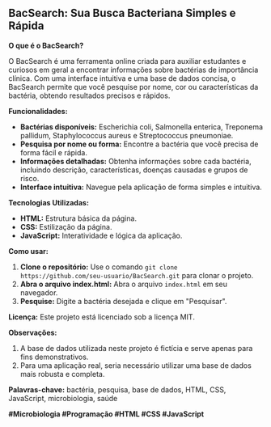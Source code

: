 ## BacSearch: Sua Busca Bacteriana Simples e Rápida

**O que é o BacSearch?**

O BacSearch é uma ferramenta online criada para auxiliar estudantes e curiosos em geral a encontrar informações sobre bactérias de importância clínica. Com uma interface intuitiva e uma base de dados concisa, o BacSearch permite que você pesquise por nome, cor ou características da bactéria, obtendo resultados precisos e rápidos.

**Funcionalidades:**
* **Bactérias disponíveis:** Escherichia coli, Salmonella enterica, Treponema pallidum, Staphylococcus aureus e Streptococcus pneumoniae.
* **Pesquisa por nome ou forma:** Encontre a bactéria que você precisa de forma fácil e rápida.
* **Informações detalhadas:** Obtenha informações sobre cada bactéria, incluindo descrição, características, doenças causadas e grupos de risco.
* **Interface intuitiva:** Navegue pela aplicação de forma simples e intuitiva.

**Tecnologias Utilizadas:**
* **HTML:** Estrutura básica da página.
* **CSS:** Estilização da página.
* **JavaScript:** Interatividade e lógica da aplicação.

**Como usar:**
1. **Clone o repositório:** Use o comando `git clone https://github.com/seu-usuario/BacSearch.git` para clonar o projeto.
2. **Abra o arquivo index.html:** Abra o arquivo `index.html` em seu navegador.
3. **Pesquise:** Digite a bactéria desejada e clique em "Pesquisar".

**Licença:**
Este projeto está licenciado sob a licença MIT.

**Observações:**
1. A base de dados utilizada neste projeto é fictícia e serve apenas para fins demonstrativos.
2. Para uma aplicação real, seria necessário utilizar uma base de dados mais robusta e completa.

**Palavras-chave:** bactéria, pesquisa, base de dados, HTML, CSS, JavaScript, microbiologia, saúde

**#Microbiologia #Programação #HTML #CSS #JavaScript**

